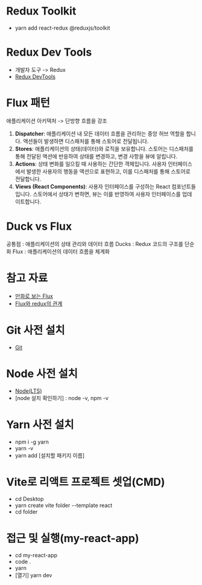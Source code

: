 # Redux Toolkit

- yarn add react-redux @reduxjs/toolkit

# Redux Dev Tools

- 개발자 도구 -> Redux
- [Redux DevTools](https://chromewebstore.google.com/detail/redux-devtools/lmhkpmbekcpmknklioeibfkpmmfibljd?hl=ko)

# Flux 패턴

애플리케이션 아키텍처 -> 단방향 흐름을 강조

1. **Dispatcher**: 애플리케이션 내 모든 데이터 흐름을 관리하는 중앙 허브 역할을 합니다. 액션들이 발생하면 디스패처를 통해 스토어로 전달됩니다.
2. **Stores**: 애플리케이션의 상태(데이터)와 로직을 보유합니다. 스토어는 디스패처를 통해 전달된 액션에 반응하여 상태를 변경하고, 변경 사항을 뷰에 알립니다.
3. **Actions**: 상태 변화를 일으킬 때 사용하는 간단한 객체입니다. 사용자 인터페이스에서 발생한 사용자의 행동을 액션으로 표현하고, 이를 디스패처를 통해 스토어로 전달합니다.
4. **Views (React Components)**: 사용자 인터페이스를 구성하는 React 컴포넌트들입니다. 스토어에서 상태가 변하면, 뷰는 이를 반영하여 사용자 인터페이스를 업데이트합니다.

# Duck vs Flux

공통점 : 애플리케이션의 상태 관리와 데이터 흐름
Ducks : Redux 코드의 구조를 단순화
Flux : 애플리케이션의 데이터 흐름을 체계화

# 참고 자료

- [만화로 보는 Flux](https://bestalign.github.io/translation/cartoon-guide-to-flux/)
- [Flux와 redux의 관계](https://taegon.kim/archives/5288)

# Git 사전 설치

- [Git](https://nodejs.org/en/)

# Node 사전 설치

- [Node(LTS)](https://nodejs.org/en/)
- [node 설치 확인하기] : node -v, npm -v

# Yarn 사전 설치

- npm i -g yarn
- yarn -v
- yarn add [설치할 패키지 이름]

# Vite로 리액트 프로젝트 셋업(CMD)

- cd Desktop
- yarn create vite folder --template react
- cd folder

# 접근 및 실행(my-react-app)

- cd my-react-app
- code .
- yarn
- [열기] yarn dev
